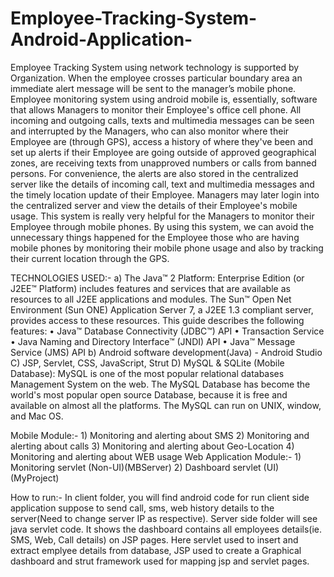 # Employee-Tracking-System-Android-Application-

Employee Tracking System using network technology is supported by Organization. When the employee crosses particular boundary area an immediate alert message will be sent to the manager’s mobile phone. Employee monitoring system using android mobile is, essentially, software that allows Managers to monitor their Employee's office cell phone. All incoming and outgoing calls, texts and multimedia messages can be seen and interrupted by the Managers, who can also monitor where their Employee are (through GPS), access a history of where they've been and set up alerts if their Employee are going outside of approved geographical zones, are receiving texts from unapproved numbers or calls from banned persons. For convenience, the alerts are also stored in the centralized server like the details of incoming call, text and multimedia messages and the timely location update of their Employee. Managers may later login into the centralized server and view the details of their Employee's mobile usage. This system is really very helpful for the Managers to monitor their Employee through mobile phones. By using this system, we can avoid the unnecessary things happened for the Employee those who are having mobile phones by monitoring their mobile phone usage and also by tracking their current location through the GPS.

TECHNOLOGIES USED:- a) The Java™ 2 Platform: Enterprise Edition (or J2EE™ Platform) includes features and services that are available as resources to all J2EE applications and modules. The Sun™ Open Net Environment (Sun ONE) Application Server 7, a J2EE 1.3 compliant server, provides access to these resources. This guide describes the following features: 
• Java™ Database Connectivity (JDBC™) API 
• Transaction Service 
• Java Naming and Directory Interface™ (JNDI) API 
• Java™ Message Service (JMS) API 
b) Android software development(Java) - Android Studio 
C) JSP, Servlet, CSS, JavaScript, Strut 
D) MySQL & SQLite (Mobile Database): MySQL is one of the most popular relational databases Management System on the web. The MySQL 
Database has become the world's most popular open source Database, because it is free and available on almost all the platforms. The MySQL can run on UNIX, window, and Mac OS.

Mobile Module:- 1) Monitoring and alerting about SMS 2) Monitoring and alerting about calls 3) Monitoring and alerting about Geo-Location 4) Monitoring and alerting about WEB usage Web Application Module:- 1) Monitoring servlet (Non-UI)(MBServer) 2) Dashboard servlet (UI)(MyProject)

How to run:-
In client folder, you will find android code for run client side application suppose to send call, sms, web history details to the server(Need to change server IP as respective).
Server side folder will see java servlet code. It shows the dashboard contains all employees details(ie. SMS, Web, Call details) on  JSP pages. Here servlet used to insert and extract emplyee details from database, JSP used to create a Graphical dashboard and strut framework used for mapping jsp and servlet pages.
